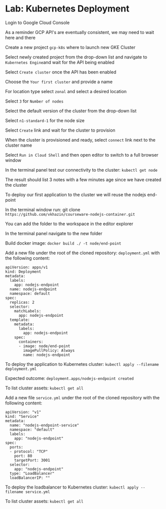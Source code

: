 # Lab: Kubernetes Deployment

Login to Google Cloud Console

As a reminder GCP API's are eventually consistent, we may need to wait here and there

Create a new project `gcp-k8s` where to launch new GKE Cluster

Select newly created project from the drop-down list and navigate to `Kubernetes Engine`and wait for the API being enabled

Select `Create cluster` once the API has been enabled

Choose the `Your first cluster` and provide a name

For location type select `zonal` and select a desired location

Select `3` for `Number of nodes`

Select the default version of the cluster from the drop-down list

Select `n1-standard-1` for the node size

Select `Create` link and wait for the cluster to provision

When the cluster is provisioned and ready, select `connect` link next to the cluster name

Select `Run in Cloud Shell` and then open editor to switch to a full browser window

In the terminal panel test our connectivity to the cluster: `kubectl get node`

The result should list 3 notes with a few minutes age since we have created the cluster

To deploy our first application to the cluster we will reuse the nodejs end-point

In the terminal window run: git clone `https://github.com/vkhazin/courseware-nodejs-container.git`

You can add the folder to the workspace in the editor explorer

In the terminal panel navigate to the new folder

Build docker image: `docker build ./ -t node/end-point`

Add a new file under the root of the cloned repository: `deployment.yml` with the following content:

```
apiVersion: apps/v1
kind: Deployment
metadata:
  labels:
    app: nodejs-endpoint
  name: nodejs-endpoint
  namespace: default
spec:
  replicas: 2
  selector:
    matchLabels:
      app: nodejs-endpoint
  template:
    metadata:
      labels:
        app: nodejs-endpoint
    spec:
      containers:
      - image: node/end-point
        imagePullPolicy: Always
        name: nodejs-endpoint
```

To deploy the application to Kubernetes cluster: `kubectl apply --filename deployment.yml`

Expected outcome: `deployment.apps/nodejs-endpoint created`

To list cluster assets: `kubectl get all`

Add a new file `service.yml` under the root of the cloned repository with the following content:

```
apiVersion: "v1"
kind: "Service"
metadata:
  name: "nodejs-endpoint-service"
  namespace: "default"
  labels:
    app: "nodejs-endpoint"
spec:
  ports:
  - protocol: "TCP"
    port: 80
    targetPort: 3001
  selector:
    app: "nodejs-endpoint"
  type: "LoadBalancer"
  loadBalancerIP: ""
```

To deploy the loadbalancer to Kubernetes cluster: `kubectl apply --filename service.yml`

To list cluster assets: `kubectl get all`

